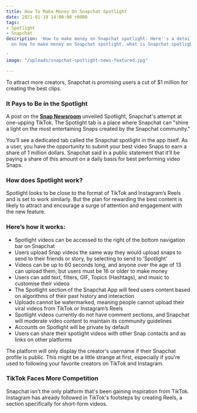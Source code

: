 ```yaml
---
title: How To Make Money On Snapchat Spotlight
date: 2021-01-19 14:00:00 +0000
tags:
- Spotlight
- Snapchat
description: 'How to make money on Snapchat spotlight: Here''s a detailed overview
  on how to make money on Snapchat spotlight, what is Snapchat spotlight and more

'
image: "/uploads/snapchat-spotlight-news-featured.jpg"

---
```

To attract more creators, Snapchat is promising users a cut of $1 million for creating the best clips.

### It Pays to Be in the Spotlight

A post on the [**Snap Newsroom**](https://www.snap.com/en-US/news/) unveiled Spotlight, Snapchat's attempt at one-upping TikTok. The Spotlight tab is a place where Snapchat can "shine a light on the most entertaining Snaps created by the Snapchat community."

You’ll see a dedicated tab called the Snapchat spotlight in the app itself. As a user, you have the opportunity to submit your best video Snaps to earn a share of 1 million dollars. Snapchat said in a public statement that it’ll be paying a share of this amount on a daily basis for best performing video Snaps.

### How does Spotlight work?

Spotlight looks to be close to the format of TikTok and Instagram’s Reels and is set to work similarly. But the plan for rewarding the best content is likely to attract and encourage a surge of attention and engagement with the new feature.

### Here’s how it works:

* Spotlight videos can be accessed to the right of the bottom navigation bar on Snapchat
* Users upload Snap videos the same way they would upload snaps to send to their friends or story, by selecting to send to ‘Spotlight’
* Videos can be up to 60 seconds long, and anyone over the age of 13 can upload them, but users must be 16 or older to make money
* Users can add text, filters, GIF, Topics (Hashtags), and music to customise their videos
* The Spotlight section of the Snapchat App will feed users content based on algorithms of their past history and interaction
* Uploads cannot be watermarked, meaning people cannot upload their viral videos from TikTok or Instagram’s Reels
* Spotlight videos currently do not have comment sections, and Snapchat will moderate video content to maintain its community guidelines
* Accounts on Spotlight will be private by default
* Users can share their spotlight videos with other Snap contacts and as links on other platforms

The platform will only display the creator's username if their Snapchat profile is public. This might be a little strange at first, especially if you're used to following your favorite creators on TikTok and Instagram.

### TikTok Faces More Competition

Snapchat isn't the only platform that's been gaining inspiration from TikTok. Instagram has already followed in TikTok's footsteps by creating Reels, a section specifically for short-form videos.